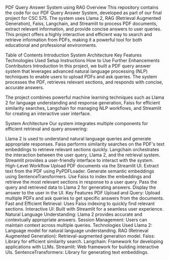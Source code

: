 PDF Query Answer System using RAG
Overview
This repository contains the code for our PDF Query Answer System, developed as part of our final project for CSC 575. The system uses Llama 2, RAG (Retrieval Augmented Generation), Faiss, Langchain, and Streamlit to process PDF documents, extract relevant information, and provide concise answers to user queries. This project offers a highly interactive and efficient way to search and retrieve information from PDFs, making it a powerful tool for both educational and professional environments.

Table of Contents
Introduction
System Architecture
Key Features
Technologies Used
Setup Instructions
How to Use
Further Enhancements
Contributors
Introduction
In this project, we built a PDF query answer system that leverages advanced natural language processing (NLP) techniques to enable users to upload PDFs and ask queries. The system processes the PDF, retrieves relevant sections, and responds with concise, accurate answers.

The project combines powerful machine learning techniques such as Llama 2 for language understanding and response generation, Faiss for efficient similarity searches, Langchain for managing NLP workflows, and Streamlit for creating an interactive user interface.

System Architecture
Our system integrates multiple components for efficient retrieval and query answering:

Llama 2 is used to understand natural language queries and generate appropriate responses.
Faiss performs similarity searches on the PDF's text embeddings to retrieve relevant sections quickly.
Langchain orchestrates the interaction between the user query, Llama 2, and the retrieval system.
Streamlit provides a user-friendly interface to interact with the system.
High-Level Workflow
Upload PDF documents via the Streamlit UI.
Extract text from the PDF using PyPDFLoader.
Generate semantic embeddings using SentenceTransformers.
Use Faiss to index the embeddings and retrieve the most relevant sections in response to a user query.
Pass the query and retrieved data to Llama 2 for generating answers.
Display the answer to the user in the UI.
Key Features
PDF Upload and Query: Upload multiple PDFs and ask queries to get specific answers from the documents.
Fast and Efficient Retrieval: Uses Faiss indexing to quickly find relevant sections.
Interactive UI: Built with Streamlit for a seamless user experience.
Natural Language Understanding: Llama 2 provides accurate and contextually appropriate answers.
Session Management: Users can maintain context across multiple queries.
Technologies Used
Llama 2: Language model for natural language understanding.
RAG (Retrieval Augmented Generation): Retrieval-augmented generation model.
Faiss: Library for efficient similarity search.
Langchain: Framework for developing applications with LLMs.
Streamlit: Web framework for building interactive UIs.
SentenceTransformers: Library for generating text embeddings.
